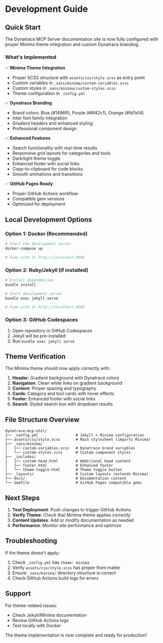 # Development Guide

## Quick Start

The Dynatrace MCP Server documentation site is now fully configured with proper Minima theme integration and custom Dynatrace branding.

### What's Implemented

✅ **Minima Theme Integration**
- Proper SCSS structure with `assets/css/style.scss` as entry point
- Custom variables in `_sass/minima/custom-variables.scss`
- Custom styles in `_sass/minima/custom-styles.scss`
- Theme configuration in `_config.yml`

✅ **Dynatrace Branding**
- Brand colors: Blue (#1496ff), Purple (#6f42c1), Orange (#fd7e14)
- Inter font family integration
- Gradient headers and enhanced styling
- Professional component design

✅ **Enhanced Features**
- Search functionality with real-time results
- Responsive grid layouts for categories and tools
- Dark/light theme toggle
- Enhanced footer with social links
- Copy-to-clipboard for code blocks
- Smooth animations and transitions

✅ **GitHub Pages Ready**
- Proper GitHub Actions workflow
- Compatible gem versions
- Optimized for deployment

## Local Development Options

### Option 1: Docker (Recommended)

```bash
# Start the development server
docker-compose up

# View site at http://localhost:4000
```

### Option 2: Ruby/Jekyll (if installed)

```bash
# Install dependencies
bundle install

# Start development server
bundle exec jekyll serve

# View site at http://localhost:4000
```

### Option 3: GitHub Codespaces

1. Open repository in GitHub Codespaces
2. Jekyll will be pre-installed
3. Run `bundle exec jekyll serve`

## Theme Verification

The Minima theme should now apply correctly with:

1. **Header**: Gradient background with Dynatrace colors
2. **Navigation**: Clean white links on gradient background
3. **Content**: Proper spacing and typography
4. **Cards**: Category and tool cards with hover effects
5. **Footer**: Enhanced footer with social links
6. **Search**: Styled search box with dropdown results

## File Structure Overview

```
dynatrace-mcp-otel/
├── _config.yml                 # Jekyll + Minima configuration
├── assets/css/style.scss       # Main stylesheet (imports Minima)
├── _sass/minima/
│   ├── custom-variables.scss   # Dynatrace brand variables
│   └── custom-styles.scss      # Custom component styles
├── _includes/
│   ├── custom-head.html        # Additional head content
│   ├── footer.html             # Enhanced footer
│   └── theme-toggle.html       # Theme toggle button
├── _layouts/                   # Custom layouts (extends Minima)
├── docs/                       # Documentation content
└── Gemfile                     # GitHub Pages compatible gems
```

## Next Steps

1. **Test Deployment**: Push changes to trigger GitHub Actions
2. **Verify Theme**: Check that Minima theme applies correctly
3. **Content Updates**: Add or modify documentation as needed
4. **Performance**: Monitor site performance and optimize

## Troubleshooting

If the theme doesn't apply:

1. Check `_config.yml` has `theme: minima`
2. Verify `assets/css/style.scss` has proper front matter
3. Ensure `_sass/minima/` directory structure is correct
4. Check GitHub Actions build logs for errors

## Support

For theme-related issues:
- Check Jekyll/Minima documentation
- Review GitHub Actions logs
- Test locally with Docker

The theme implementation is now complete and ready for production!
